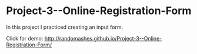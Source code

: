 # Project-3--Online-Registration-Form

In this project I practiced creating an input form.

Click for demo:
http://randomashes.github.io/Project-3--Online-Registration-Form/
